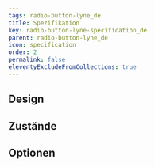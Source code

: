 ```yaml
---
tags: radio-button-lyne_de
title: Spezifikation
key: radio-button-lyne-specification_de
parent: radio-button-lyne_de
icon: specification
order: 2
permalink: false
eleventyExcludeFromCollections: true
---
```


## Design 

## Zustände

## Optionen


